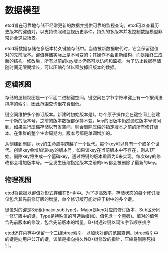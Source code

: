 # 数据模型

etcd旨在可靠地存储不经常更新的数据并提供可靠的监视查询。etcd可以查看历史版本的键值对，以支持快照和监视历史事件。持久的多版本并发控制数据模型非常适合这些场景。

etcd将数据存储在多版本持久键值存储中。当值被新数据取代时，它会保留键值对的先前版本。键值存储实际上是不可变的；其操作不会更新结构，而是始终生成新的结构。修改后，所有以前的key版本仍然可以访问和监视。为了防止数据存储随时间无限期增长，可以压缩存储以释放掉旧版本的数据。

## 逻辑视图

存储的逻辑视图是一个平面二进制键空间。键空间在字节字符串键上有一个按词法排序的索引，因此范围查询很花费很低。

键空间维护多个修订版本。新建时初始版本是1。每个原子操作会在键空间上创建一个新的版本号。之前的版本数据都保持不变。key的旧版本仍然通过版本号访问到。如果进行压缩存储以节省空间，则会删除压缩的指定版本之前的所有修订版本。在集群的整个生命周期内，版本号都是单调增加的。

从创建到删除，key的生命周期跨越了一个世代。每个key可以具有一个或多个世代。创建key会增加该key的版本号，如果该key在当前版本中不存在，则从1开始。删除key将生成一个墓碑key，通过将键的版本重置为0来实现。每次key的修改都会增加版本号。一旦发生压缩指定版本之前的key都会被删除了最新的key。


## 物理视图

etcd将数据以键值对形式存储在B+树中。为了提高效率，存储状态的每个修订版仅包含其先前修订版的增量，单个修订版可能对应于树中的多个键。

键值对的键是3元组(major,sub,type)。Major是key对应的修订版本，Sub区分同一修订版中的键，Type是特殊值的可选后缀(如，值包含一个墓碑)。值对的值包含先前版本的修改，包含先前版本的增量。B+树通过键以词法字节顺序排序

etcd还在内存中保留一个二级btree索引，以加快对键的范围查询。btree索引中的键是向用户公开的键，该值是指向持久性B+树修改的指针，压缩将删除死指针。